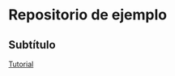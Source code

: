 # Repositorio de ejemplo
## Subtítulo

[Tutorial](https://confusion-snapper-025.notion.site/Tutorial-Markdown-17ee8161b2a1816bad55c9c4208a8735)


